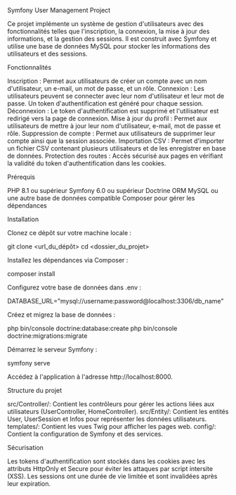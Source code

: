 Symfony User Management Project

Ce projet implémente un système de gestion d'utilisateurs avec des fonctionnalités telles que l'inscription, la connexion, la mise à jour des informations, et la gestion des sessions. Il est construit avec Symfony et utilise une base de données MySQL pour stocker les informations des utilisateurs et des sessions.

Fonctionnalités

Inscription : Permet aux utilisateurs de créer un compte avec un nom d'utilisateur, un e-mail, un mot de passe, et un rôle.
Connexion : Les utilisateurs peuvent se connecter avec leur nom d'utilisateur et leur mot de passe. Un token d'authentification est généré pour chaque session.
Déconnexion : Le token d'authentification est supprimé et l'utilisateur est redirigé vers la page de connexion.
Mise à jour du profil : Permet aux utilisateurs de mettre à jour leur nom d'utilisateur, e-mail, mot de passe et rôle.
Suppression de compte : Permet aux utilisateurs de supprimer leur compte ainsi que la session associée.
Importation CSV : Permet d'importer un fichier CSV contenant plusieurs utilisateurs et de les enregistrer en base de données.
Protection des routes : Accès sécurisé aux pages en vérifiant la validité du token d'authentification dans les cookies.


Prérequis

PHP 8.1 ou supérieur
Symfony 6.0 ou supérieur
Doctrine ORM
MySQL ou une autre base de données compatible
Composer pour gérer les dépendances

Installation

Clonez ce dépôt sur votre machine locale :

git clone <url_du_dépôt>
cd <dossier_du_projet>

Installez les dépendances via Composer :

composer install

Configurez votre base de données dans .env :

DATABASE_URL="mysql://username:password@localhost:3306/db_name"

Créez et migrez la base de données :

php bin/console doctrine:database:create
php bin/console doctrine:migrations:migrate

Démarrez le serveur Symfony :

symfony serve


Accédez à l'application à l'adresse http://localhost:8000.


Structure du projet

src/Controller/: Contient les contrôleurs pour gérer les actions liées aux utilisateurs (UserController, HomeController).
src/Entity/: Contient les entités User, UserSession et Infos pour représenter les données utilisateurs.
templates/: Contient les vues Twig pour afficher les pages web.
config/: Contient la configuration de Symfony et des services.

Sécurisation

Les tokens d'authentification sont stockés dans les cookies avec les attributs HttpOnly et Secure pour éviter les attaques par script intersite (XSS). Les sessions ont une durée de vie limitée et sont invalidées après leur expiration.
